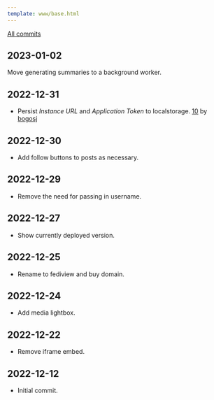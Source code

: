 ```yaml
---
template: www/base.html
---
```


[All commits](https://github.com/adamghill/fediview/commits/main)

## 2023-01-02

Move generating summaries to a background worker.

## 2022-12-31

- Persist *Instance URL* and *Application Token* to localstorage. [10](https://github.com/adamghill/fediview/pull/10) by [bogosj](https://github.com/bogosj)

## 2022-12-30

- Add follow buttons to posts as necessary.

## 2022-12-29

- Remove the need for passing in username.

## 2022-12-27

- Show currently deployed version.

## 2022-12-25

- Rename to fediview and buy domain.

## 2022-12-24

- Add media lightbox.

## 2022-12-22

- Remove iframe embed.

## 2022-12-12

- Initial commit.
